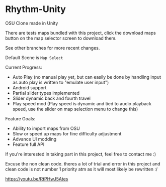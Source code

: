 # Rhythm-Unity
OSU Clone made in Unity

There are tests maps bundled with this project, click the download maps button on the map selector screen to download them.

See other branches for more recent changes.

Default Scene is `Map Select`

Current Progress: 
* Auto Play (no manual play yet, but can easily be done by handling input as auto play is written to "emulate user input")
* Android support
* Partial slider types implemented
* Slider dynamic back and fourth travel
* Play speed mod (Play speed is dynamic and tied to audio playback speed, use the slider on map selection menu to change this)


Feature Goals:

* Ability to import maps from OSU
* Slow or speed up maps for fine difficulty adjustment
* Advance UI modding
* Feature full API

If you're interested in taking part in this project, feel free to contact me :)

Excuse the non clean code. theres a lot of trial and error in this project and clean code is not number 1 priority atm as it will most likely be rewritten :/

https://youtu.be/RtPHwJ5Ates
